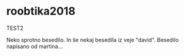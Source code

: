 # roobtika2018

TEST2

Neko sprotno besedilo. In še nekaj besedila iz veje "david".
Besedilo napisano od martina...
